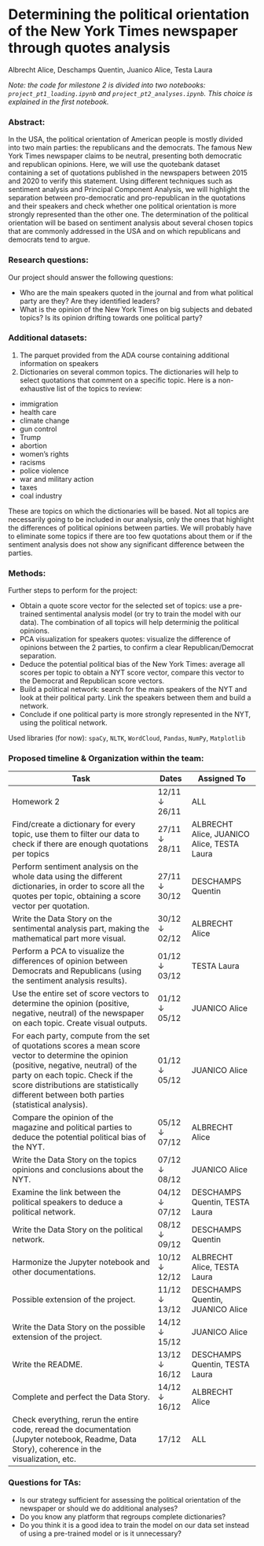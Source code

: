 # Determining the political orientation of the New York Times newspaper through quotes analysis
Albrecht Alice, Deschamps Quentin, Juanico Alice, Testa Laura


*Note: the code for milestone 2 is divided into two notebooks: `project_pt1_loading.ipynb` and `project_pt2_analyses.ipynb`. This choice is explained in the first notebook.*

### Abstract:
In the USA, the political orientation of American people is mostly divided into two main parties: the republicans and the democrats. The famous New York Times newspaper claims to be neutral, presenting both democratic and republican opinions. Here, we will use the quotebank dataset containing a set of quotations published in the newspapers between 2015 and 2020 to verify this statement. Using different techniques such as sentiment analysis and Principal Component Analysis, we will highlight the separation between pro-democratic and pro-republican in the quotations and their speakers and check whether one political orientation is more strongly represented than the other one. The determination of the political orientation will be based on sentiment analysis about several chosen topics that are commonly addressed in the USA and on which republicans and democrats tend to argue.

### Research questions:
Our project should answer the following questions:
- Who are the main speakers quoted in the journal and from what political party are they? Are they identified leaders?
- What is the opinion of the New York Times on big subjects and debated topics? Is its opinion drifting towards one political party?

### Additional datasets:
1. The parquet provided from the ADA course containing additional information on speakers
2. Dictionaries on several common topics. The dictionaries will help to select quotations that comment on a specific topic. Here is a non-exhaustive list of the topics to review:
- immigration
- health care
- climate change
- gun control
- Trump
- abortion
- women’s rights
- racisms
- police violence
- war and military action
- taxes
- coal industry

These are topics on which the dictionaries will be based. Not all topics are necessarily going to be included in our analysis, only the ones that highlight the differences of political opinions between parties. We will probably have to eliminate some topics if there are too few quotations about them or if the sentiment analysis does not show any significant difference between the parties.

### Methods:
Further steps to perform for the project:
- Obtain a quote score vector for the selected set of topics: use a pre-trained sentimental analysis model (or try to train the model with our data). The combination of all topics will help determinig the political opinions.
- PCA visualization for speakers quotes: visualize the difference of opinions between the 2 parties, to confirm a clear Republican/Democrat separation.
- Deduce the potential political bias of the New York Times: average all scores per topic to obtain a NYT score vector, compare this vector to the Democrat and Republican score vectors.
- Build a political network: search for the main speakers of the NYT and look at their political party. Link the speakers between them and build a network. 
- Conclude if one political party is more strongly represented in the NYT, using the political network.

Used libraries (for now): `spaCy`, `NLTK`, `WordCloud`, `Pandas`, `NumPy`, `Matplotlib`

### Proposed timeline & Organization within the team:

| Task                                                 | Dates                                            | Assigned To
| -----------------------------------------------------| ------------------------------------------------ | ------------------------------------------------
| Homework 2                                           | 12/11 ↓ 26/11                                    | ALL
| Find/create a dictionary for every topic, use them to filter our data to check if there are enough quotations per topics  | 27/11 ↓ 28/11  |ALBRECHT Alice, JUANICO Alice, TESTA Laura
| Perform sentiment analysis on the whole data using the different dictionaries, in order to score all the quotes per topic, obtaining a score vector per quotation.   | 27/11 ↓ 30/12 | DESCHAMPS Quentin
| Write the Data Story on the sentimental analysis part, making the mathematical part more visual. | 30/12 ↓ 02/12 | ALBRECHT Alice
| Perform a PCA to visualize the differences of opinion between Democrats and Republicans (using the sentiment analysis results). | 01/12 ↓ 03/12 | TESTA Laura 
| Use the entire set of score vectors to determine the opinion (positive, negative, neutral) of the newspaper on each topic. Create visual outputs. | 01/12 ↓ 05/12 | JUANICO Alice
| For each party, compute from the set of quotations scores a mean score vector to determine the opinion (positive, negative, neutral) of the party on each topic. Check if the score distributions are statistically different between both parties (statistical analysis). | 01/12 ↓ 05/12 | JUANICO Alice
| Compare the opinion of the magazine and political parties to deduce the potential political bias of the NYT. | 05/12 ↓ 07/12 | ALBRECHT Alice
| Write the Data Story on the topics opinions and conclusions about the NYT. | 07/12 ↓ 08/12 | JUANICO Alice
| Examine the link between the political speakers to deduce a political network. | 04/12 ↓ 07/12 | DESCHAMPS Quentin, TESTA Laura
| Write the Data Story on the political network. | 08/12 ↓ 09/12 | DESCHAMPS Quentin
| Harmonize the Jupyter notebook and other documentations. | 10/12 ↓ 12/12 | ALBRECHT Alice, TESTA Laura
| Possible extension of the project. | 11/12 ↓ 13/12 | DESCHAMPS Quentin, JUANICO Alice
| Write the Data Story on the possible extension of the project. | 14/12 ↓ 15/12 | JUANICO Alice
| Write the README. | 13/12 ↓ 16/12 | DESCHAMPS Quentin, TESTA Laura
| Complete and perfect the Data Story. | 14/12   ↓ 16/12 | ALBRECHT Alice
| Check everything, rerun the entire code, reread the documentation (Jupyter notebook, Readme, Data Story), coherence in the visualization, etc. | 17/12 | ALL



 
### Questions for TAs:
- Is our strategy sufficient for assessing the political orientation of the newspaper or should we do additional analyses?
- Do you know any platform that regroups complete dictionaries?
- Do you think it is a good idea to train the model on our data set instead of using a pre-trained model or is it unnecessary?


